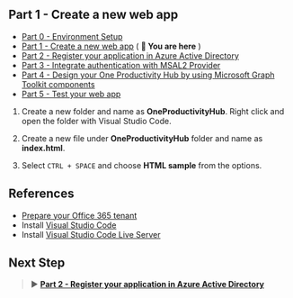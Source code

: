 ## Part 1 - Create a new web app

- [Part 0 - Environment Setup](/Labs/00-Setup.md)
- [Part 1 - Create a new web app](/Labs/01-Create_new_app.md) ( **📍 You are here** )
- [Part 2 - Register your application in Azure Active Directory](/Labs/02-Register_your_app_in_Azure_AD.md)
- [Part 3 - Integrate authentication with MSAL2 Provider](/Labs/03-Initialize_MGT_and_auth_page.md)
- [Part 4 - Design your One Productivity Hub by using Microsoft Graph Toolkit components](/Labs/04-Design_your_app_using_MGT_components.md)
- [Part 5 - Test your web app](/Labs/05-Test_your_app.md)

1. Create a new folder and name as **OneProductivityHub**. Right click and open the folder with Visual Studio Code.  

1. Create a new file under **OneProductivityHub** folder and name as **index.html**.

1. Select `CTRL + SPACE` and choose **HTML sample** from the options.

## References

- [Prepare your Office 365 tenant](https://cda.ms/1J5)
- Install [Visual Studio Code](https://code.visualstudio.com/)
- Install [Visual Studio Code Live Server](https://marketplace.visualstudio.com/items?itemName=ritwickdey.LiveServer)

## Next Step

> ▶️ **[Part 2 - Register your application in Azure Active Directory](02-Register_your_app_in_Azure_AD.md)**
